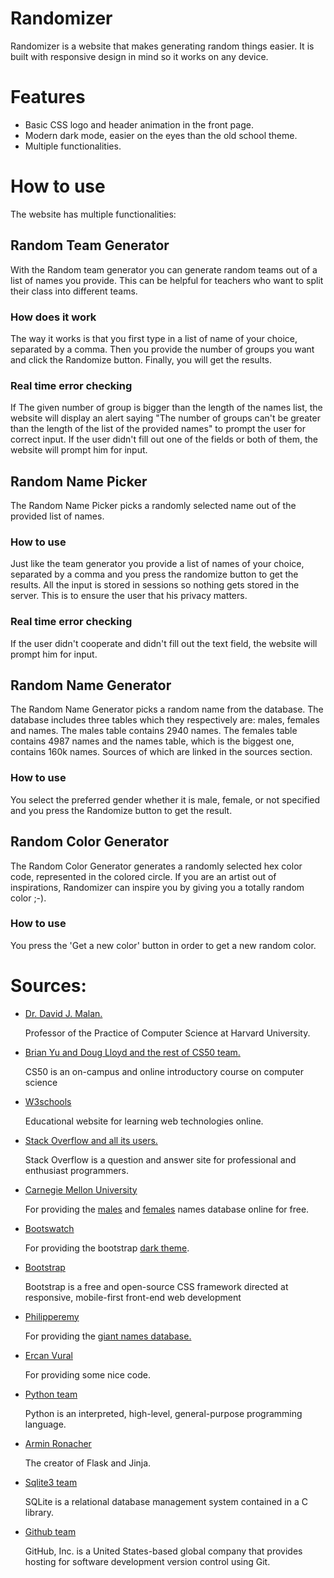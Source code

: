 # Randomizer
Randomizer is a website that makes generating random things easier. It is built with responsive design in mind so it works on any device.

# Features
* Basic CSS logo and header animation in the front page.
* Modern dark mode, easier on the eyes than the old school theme.
* Multiple functionalities.

# How to use
The website has multiple functionalities:
## Random Team Generator
With the Random team generator you can generate random teams out of a list of names you provide. This can be helpful for teachers who want to split their class into different teams.
### How does it work
The way it works is that you first type in a list of name of your choice, separated by a comma. Then you provide the number of groups you want and click the Randomize button. Finally, you will get the results.
### Real time error checking
If The given number of group is bigger than the length of the names list, the website will display an alert saying "The number of groups can't be greater than the length of the list of the provided names" to prompt the user for correct input. If the user didn't fill out one of the fields or both of them, the website will prompt him for input.
## Random Name Picker
The Random Name Picker picks a randomly selected name out of the provided list of names.
### How to use
Just like the team generator you provide a list of names of your choice, separated by a comma and you press the randomize button to get the results. All the input is stored in sessions so nothing gets stored in the server. This is to ensure the user that his privacy matters.
### Real time error checking
If the user didn't cooperate and didn't fill out the text field, the website will prompt him for input.
## Random Name Generator
The Random Name Generator picks a random name from the database. The database includes three tables which they respectively are: males, females and names.
The males table contains 2940 names. The females table contains 4987 names and the names table, which is the biggest one, contains 160k names. Sources of which are linked in the sources section.
### How to use
You select the preferred gender whether it is male, female, or not specified and you press the Randomize button to get the result.
## Random Color Generator
The Random Color Generator generates a randomly selected hex color code, represented in the colored circle. If you are an artist out of inspirations, Randomizer can inspire you by giving you a totally random color ;-).
### How to use
You press the 'Get a new color' button in order to get a new random color.

# Sources:
* [Dr. David J. Malan.](https://cs.harvard.edu/malan/)

     Professor of the Practice of Computer Science at Harvard University.
* [Brian Yu and Doug Lloyd and the rest of CS50 team.](https://cs50.harvard.edu/x/2020/)

    CS50 is an on-campus and online introductory course on computer science
* [W3schools](https://www.w3schools.com/)

    Educational website for learning web technologies online.
* [Stack Overflow and all its users.](https://stackoverflow.com/)

    Stack Overflow is a question and answer site for professional and enthusiast programmers.
* [Carnegie Mellon University](https://www.cmu.edu/)

    For providing the [males](http://www.cs.cmu.edu/afs/cs/project/ai-repository/ai/areas/nlp/corpora/names/male.txt) and [females](http://www.cs.cmu.edu/afs/cs/project/ai-repository/ai/areas/nlp/corpora/names/female.txt) names database online for free.
* [Bootswatch](https://bootswatch.com/) 

   For providing the bootstrap [dark theme](https://bootswatch.com/darkly/).
* [Bootstrap](https://getbootstrap.com/)

     Bootstrap is a free and open-source CSS framework directed at responsive, mobile-first front-end web development
* [Philipperemy](https://github.com/philipperemy)

    For providing the [giant names database.](https://github.com/philipperemy/name-dataset/blob/master/names_dataset/first_names.all.txt)
* [Ercan Vural](https://medium.com/@ercanvural.bm)

    For providing some nice code.
* [Python team](https://www.python.org/)

    Python is an interpreted, high-level, general-purpose programming language.
*  [Armin Ronacher](https://github.com/mitsuhiko)

    The creator of Flask and Jinja.
* [Sqlite3 team](https://www.sqlite.org/index.html)

    SQLite is a relational database management system contained in a C library.
* [Github team](https://github.com/)

    GitHub, Inc. is a United States-based global company that provides hosting for software development version control using Git.
    
